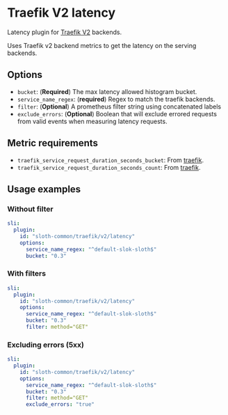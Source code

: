 # Traefik V2 latency

Latency plugin for [Traefik V2][traefik] backends.

Uses Traefik v2 backend metrics to get the latency on the serving backends.

## Options

- `bucket`: (**Required**) The max latency allowed histogram bucket.
- `service_name_regex`: (**required**) Regex to match the traefik backends.
- `filter`: (**Optional**) A prometheus filter string using concatenated labels
- `exclude_errors`: (**Optional**) Boolean that will exclude errored requests from valid events when measuring latency requests.

## Metric requirements

- `traefik_service_request_duration_seconds_bucket`: From [traefik].
- `traefik_service_request_duration_seconds_count`: From [traefik].

## Usage examples

### Without filter

```yaml
sli:
  plugin:
    id: "sloth-common/traefik/v2/latency"
    options:
      service_name_regex: "^default-slok-sloth$"
      bucket: "0.3"
```

### With filters

```yaml
sli:
  plugin:
    id: "sloth-common/traefik/v2/latency"
    options:
      service_name_regex: "^default-slok-sloth$"
      bucket: "0.3"
      filter: method="GET"
```

### Excluding errors (5xx)

```yaml
sli:
  plugin:
    id: "sloth-common/traefik/v2/latency"
    options:
      service_name_regex: "^default-slok-sloth$"
      bucket: "0.3"
      filter: method="GET"
      exclude_errors: "true"
```

[traefik]: https://doc.traefik.io/traefik/v2.6/

